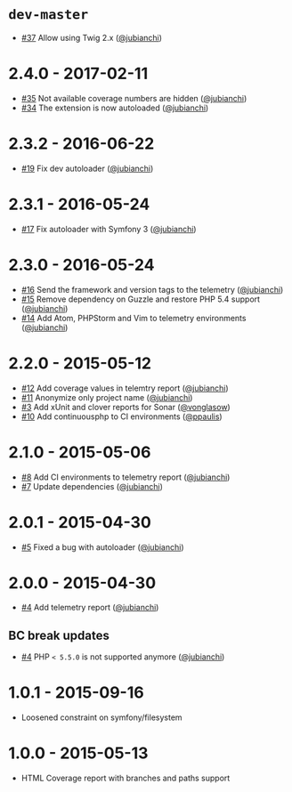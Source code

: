 # `dev-master`

* [#37](https://github.com/atoum/reports-extension/pull/37) Allow using Twig 2.x ([@jubianchi])

# 2.4.0 - 2017-02-11

* [#35](https://github.com/atoum/reports-extension/pull/35) Not available coverage numbers are hidden ([@jubianchi])
* [#34](https://github.com/atoum/reports-extension/pull/34) The extension is now autoloaded ([@jubianchi])

# 2.3.2 - 2016-06-22

* [#19](https://github.com/atoum/reports-extension/pull/19) Fix dev autoloader ([@jubianchi])

# 2.3.1 - 2016-05-24

* [#17](https://github.com/atoum/reports-extension/pull/17) Fix autoloader with Symfony 3 ([@jubianchi])

# 2.3.0 - 2016-05-24

* [#16](https://github.com/atoum/reports-extension/pull/16) Send the framework and version tags to the telemetry ([@jubianchi])
* [#15](https://github.com/atoum/reports-extension/pull/15) Remove dependency on Guzzle and restore PHP 5.4 support ([@jubianchi])
* [#14](https://github.com/atoum/reports-extension/pull/14) Add Atom, PHPStorm and Vim to telemetry environments ([@jubianchi])

# 2.2.0 - 2015-05-12

* [#12](https://github.com/atoum/reports-extension/pull/12) Add coverage values in telemtry report ([@jubianchi])
* [#11](https://github.com/atoum/reports-extension/pull/11) Anonymize only project name ([@jubianchi])
* [#3](https://github.com/atoum/reports-extension/pull/3) Add xUnit and clover reports for Sonar ([@vonglasow])
* [#10](https://github.com/atoum/reports-extension/pull/10) Add continuousphp to CI environments ([@ppaulis])

# 2.1.0 - 2015-05-06

* [#8](https://github.com/atoum/reports-extension/pull/8) Add CI environments to telemetry report ([@jubianchi])
* [#7](https://github.com/atoum/reports-extension/pull/7) Update dependencies ([@jubianchi])

# 2.0.1 - 2015-04-30

* [#5](https://github.com/atoum/reports-extension/pull/5) Fixed a bug with autoloader ([@jubianchi])

# 2.0.0 - 2015-04-30

* [#4](https://github.com/atoum/reports-extension/pull/4) Add telemetry report ([@jubianchi])

## BC break updates

* [#4](https://github.com/atoum/reports-extension/pull/4) PHP `< 5.5.0` is not supported anymore ([@jubianchi])

# 1.0.1 - 2015-09-16

* Loosened constraint on symfony/filesystem

# 1.0.0 - 2015-05-13

* HTML Coverage report with branches and paths support

[@jubianchi]: https://github.com/jubianchi
[@ppaulis]: https://github.com/ppaulis
[@vonglasow]: https://github.com/vonglasow
